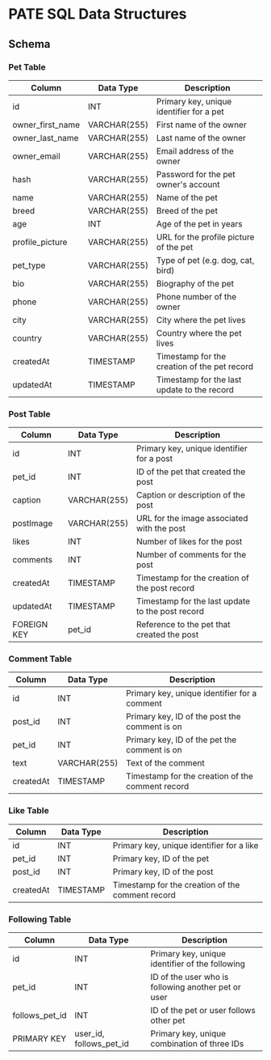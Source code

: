 PATE SQL Data Structures
=======================================

Schema
------

### Pet Table

| Column | Data Type | Description |
| --- | --- | --- |
| id | INT | Primary key, unique identifier for a pet |
| owner_first_name | VARCHAR(255) | First name of the owner |
| owner_last_name | VARCHAR(255) | Last name of the owner |
| owner_email | VARCHAR(255) | Email address of the owner |
| hash | VARCHAR(255) | Password for the pet owner's account |
| name | VARCHAR(255) | Name of the pet |
| breed | VARCHAR(255) | Breed of the pet |
| age | INT | Age of the pet in years |
| profile_picture | VARCHAR(255) | URL for the profile picture of the pet |
| pet_type | VARCHAR(255) | Type of pet (e.g. dog, cat, bird) |
| bio | VARCHAR(255) | Biography of the pet |
| phone | VARCHAR(255) | Phone number of the owner |
| city | VARCHAR(255) | City where the pet lives |
| country | VARCHAR(255) | Country where the pet lives |
| createdAt | TIMESTAMP | Timestamp for the creation of the pet record |
| updatedAt | TIMESTAMP | Timestamp for the last update to the record |

### Post Table

| Column | Data Type | Description |
| --- | --- | --- |
| id | INT | Primary key, unique identifier for a post |
| pet_id | INT | ID of the pet that created the post |
| caption | VARCHAR(255) | Caption or description of the post |
| postImage | VARCHAR(255) | URL for the image associated with the post |
| likes | INT | Number of likes for the post |
| comments | INT | Number of comments for the post |
| createdAt | TIMESTAMP | Timestamp for the creation of the post record |
| updatedAt | TIMESTAMP | Timestamp for the last update to the post record |
| FOREIGN KEY | pet_id | Reference to the pet that created the post |

### Comment Table

| Column | Data Type | Description |
| --- | --- | --- |
| id | INT | Primary key, unique identifier for a comment |
| post_id | INT | Primary key, ID of the post the comment is on |
| pet_id | INT | Primary key, ID of the pet the comment is on |
| text | VARCHAR(255) | Text of the comment |
| createdAt | TIMESTAMP | Timestamp for the creation of the comment record |

### Like Table

| Column | Data Type | Description |
| --- | --- | --- |
| id | INT | Primary key, unique identifier for a like |
| pet_id | INT | Primary key, ID of the pet |
| post_id | INT | Primary key, ID of the post |
| createdAt | TIMESTAMP | Timestamp for the creation of the comment record |

### Following Table

| Column | Data Type | Description |
| --- | --- | --- |
| id | INT | Primary key, unique identifier of the following |
| pet_id | INT | ID of the user who is following another pet or user |
| follows_pet_id | INT | ID of the pet or user follows other pet |
| PRIMARY KEY | user_id, follows_pet_id | Primary key, unique combination of three IDs |
